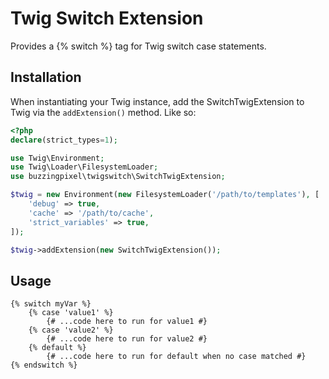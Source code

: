 # Twig Switch Extension

Provides a {% switch %} tag for Twig switch case statements.

## Installation

When instantiating your Twig instance, add the SwitchTwigExtension to Twig via the `addExtension()` method. Like so:

```php
<?php
declare(strict_types=1);

use Twig\Environment;
use Twig\Loader\FilesystemLoader;
use buzzingpixel\twigswitch\SwitchTwigExtension;

$twig = new Environment(new FilesystemLoader('/path/to/templates'), [
    'debug' => true,
    'cache' => '/path/to/cache',
    'strict_variables' => true,
]);

$twig->addExtension(new SwitchTwigExtension());
```

## Usage

```twig
{% switch myVar %}
    {% case 'value1' %}
        {# ...code here to run for value1 #}
    {% case 'value2' %}
        {# ...code here to run for value2 #}
    {% default %}
        {# ...code here to run for default when no case matched #}
{% endswitch %}
```
